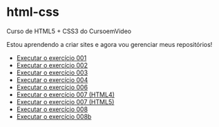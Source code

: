 # html-css
 Curso de HTML5 + CSS3 do CursoemVideo

 Estou aprendendo a criar sites e agora vou gerenciar meus repositórios!

<p></p>
<p></p>
<ul>
   <li>
     <a href="https://michellycruz.github.io/html-css/exercicios/ex001/index.html">Executar o exercício 001</a>
   </li>
   <li>
     <a href="https://michellycruz.github.io/html-css/exercicios/ex002/index.html">Executar o exercício 002</a>
   </li>
   <li>
     <a href="https://michellycruz.github.io/html-css/exercicios/ex003/index.html">Executar o exercício 003</a>
   </li>
   <li>
     <a href="https://michellycruz.github.io/html-css/exercicios/ex004/index.html">Executar o exercício 004</a>
   </li>
   <li>
     <a href="https://michellycruz.github.io/html-css/exercicios/ex006/index.html">Executar o exercício 006</a>
   </li>
   <li>
     <a href="https://michellycruz.github.io/html-css/exercicios/ex007/html4.html">Executar o exercício 007 (HTML4)</a>
   </li>
   <li>
     <a href="https://michellycruz.github.io/html-css/exercicios/ex007/html5.html">Executar o exercício 007 (HTML5)</a>
   </li>
   <li>
      <a href="https://michellycruz.github.io/html-css/exercicios/ex008/index.html">Executar o exercício 008</a>
   </li>
   <li>
      <a href="https://michellycruz.github.io/html-css/exercicios/ex008b/index.html">Executar o exercício 008b</a>
   </li>
</ul>

